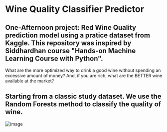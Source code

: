 # Wine Quality Classifier Predictor
One-Afternoon project: Red Wine Quality prediction model using a pratice dataset from Kaggle. This repository was inspired by 
Siddhardhan course "Hands-on Machine Learning Course with Python". 
--- 
What are the more optimized way to drink a good wine without spending an excessive amount of money? And, if you are rich, what are the BETTER wine available at the market? 

Starting from a classic study dataset. We use the Random Forests method to classify the quality of wine.
--- 
![image](https://user-images.githubusercontent.com/78585520/190715855-ba382d83-6f6e-43f7-86c7-c38b7c5cea0b.png)
 
